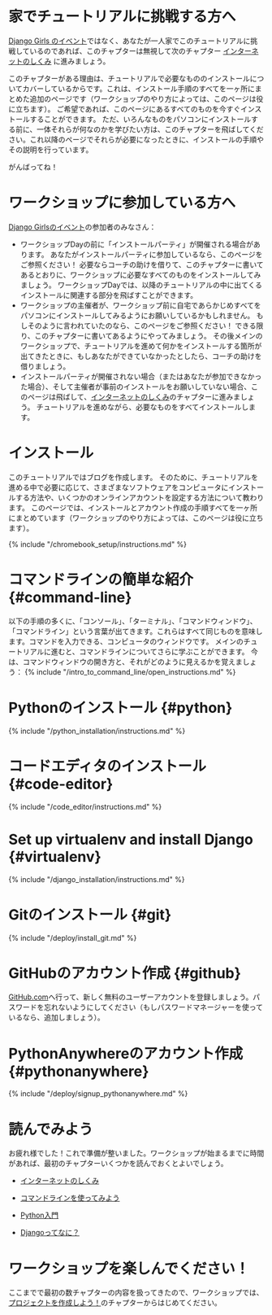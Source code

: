 # 家でチュートリアルに挑戦する方へ

[Django Girls のイベント](https://djangogirls.org/events/)ではなく、あなたが一人家でこのチュートリアルに挑戦しているのであれば、このチャプターは無視して次のチャプター [インターネットのしくみ](../how_the_internet_works/README.md) に進みましょう。

このチャプターがある理由は、チュートリアルで必要なもののインストールについてカバーしているからです。これは、インストール手順のすべてを一ヶ所にまとめた追加のページです（ワークショップのやり方によっては、このページは役に立ちます）。 ご希望であれば、このページにあるすべてのものを今すぐインストールすることができます。 ただ、いろんなものをパソコンにインストールする前に、一体それらが何なのかを学びたい方は、このチャプターを飛ばしてください。これ以降のページでそれらが必要になったときに、インストールの手順やその説明を行っています。

がんばってね！

# ワークショップに参加している方へ

[Django Girlsのイベント](https://djangogirls.org/events/)の参加者のみなさん：

* ワークショップDayの前に「インストールパーティ」が開催される場合があります。 あなたがインストールパーティに参加しているなら、このページをご参照ください！ 必要ならコーチの助けを借りて、このチャプターに書いてあるとおりに、ワークショップに必要なすべてのものをインストールしてみましょう。 ワークショップDayでは、以降のチュートリアルの中に出てくるインストールに関連する部分を飛ばすことができます。
* ワークショップの主催者が、ワークショップ前に自宅であらかじめすべてをパソコンにインストールしてみるようにお願いしているかもしれません。 もしそのように言われていたのなら、このページをご参照ください！ できる限り、このチャプターに書いてあるようにやってみましょう。 その後メインのワークショップで、チュートリアルを進めて何かをインストールする箇所が出てきたときに、もしあなたができていなかったとしたら、コーチの助けを借りましょう。
* インストールパーティが開催されない場合（またはあなたが参加できなかった場合）、そして主催者が事前のインストールをお願いしていない場合、このページは飛ばして、[インターネットのしくみ](../how_the_internet_works/README.md)のチャプターに進みましょう。 チュートリアルを進めながら、必要なものをすべてインストールします。

# インストール

このチュートリアルではブログを作成します。 そのために、チュートリアルを進める中で必要に応じて、さまざまなソフトウェアをコンピュータにインストールする方法や、いくつかのオンラインアカウントを設定する方法について教わります。 このページでは、インストールとアカウント作成の手順すべてを一ヶ所にまとめています（ワークショップのやり方によっては、このページは役に立ちます）。

<!--sec data-title="Chromebook setup (if you're using one)"
data-id="chromebook_setup" data-collapse=true ces--> {% include "/chromebook_setup/instructions.md" %} 

<!--endsec-->

# コマンドラインの簡単な紹介 {#command-line}

以下の手順の多くに、「コンソール」、「ターミナル」、「コマンドウィンドウ」、「コマンドライン」という言葉が出てきます。これらはすべて同じものを意味します。コマンドを入力できる、コンピュータのウィンドウです。 メインのチュートリアルに進むと、コマンドラインについてさらに学ぶことができます。 今は、コマンドウィンドウの開き方と、それがどのように見えるかを覚えましょう： {% include "/intro_to_command_line/open_instructions.md" %}

# Pythonのインストール {#python}

{% include "/python_installation/instructions.md" %}

# コードエディタのインストール {#code-editor}

{% include "/code_editor/instructions.md" %}

# Set up virtualenv and install Django {#virtualenv}

{% include "/django_installation/instructions.md" %}

# Gitのインストール {#git}

{% include "/deploy/install_git.md" %}

# GitHubのアカウント作成 {#github}

[GitHub.com](https://www.github.com)へ行って、新しく無料のユーザーアカウントを登録しましょう。パスワードを忘れないようにしてください（もしパスワードマネージャーを使っているなら、追加しましょう）。

# PythonAnywhereのアカウント作成 {#pythonanywhere}

{% include "/deploy/signup_pythonanywhere.md" %}

# 読んでみよう

お疲れ様でした！これで準備が整いました。ワークショップが始まるまでに時間があれば、最初のチャプターいくつかを読んでおくとよいでしょう。

* [インターネットのしくみ](../how_the_internet_works/README.md)

* [コマンドラインを使ってみよう](../intro_to_command_line/README.md)

* [Python入門](../python_introduction/README.md)

* [Djangoってなに？](../django/README.md)

# ワークショップを楽しんでください！

ここまでで最初の数チャプターの内容を扱ってきたので、ワークショップでは、[プロジェクトを作成しよう！](../django_start_project/README.md)のチャプターからはじめてください。